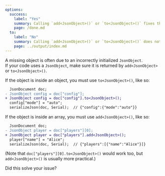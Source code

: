 ```yaml
---
options:
  success:
    label: "Yes"
    summary: Calling `add<JsonObject>()` or `to<JsonObject>()` fixes the issue
    page: /done.md
  to:
    label: "No"
    summary: Calling `add<JsonObject>()` or `to<JsonObject>()` does not fix the issue
    page: ../output/index.md
---
```


A missing object is often due to an incorrectly initialized `JsonObject`.  
If your code uses a `JsonObject`, make sure it is returned by `add<JsonObject>` or `to<JsonObject>()`.

If the object is inside an object, you must use `to<JsonObject>()`, like so:

```diff
  JsonDocument doc;
- JsonObject config = doc["config"];
+ JsonObject config = doc["config"].to<JsonObject>();
  config["mode"] = "auto";
  serializeJson(doc, Serial);  // {"config":{"mode":"auto"}}
```

If the object is inside an array, you must use `add<JsonObject>()`, like so:

```diff
  JsonDocument doc;
- JsonObject player = doc["players"][0];
+ JsonObject player = doc["players"].add<JsonObject>();
  player["name"] = "Alice";
  serializeJson(doc, Serial);  // {"players":[{"name":"Alice"}]}
```

(Note that `doc["players"][0].to<JsonObject>()` would work too, but `add<JsonObject>()` is usually more practical.)

Did this solve your issue?
